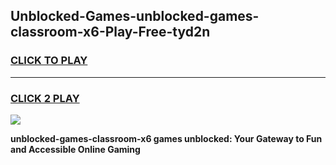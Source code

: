 
## Unblocked-Games-unblocked-games-classroom-x6-Play-Free-tyd2n
<h3>
<a href="https://premium76.site?title=unblocked-games-classroom-x6&ref=18A">CLICK TO PLAY</a></h3>
<hr>

<h3>
<a href="https://premium76.site?title=unblocked-games-classroom-x6&ref=18A">CLICK 2 PLAY</a>
  
</h3>

<a href="https://premium76.site?title=unblocked-games-classroom-x6&ref=18A"><img src="https://clearcache.store/games.png"></a>


**unblocked-games-classroom-x6 games unblocked: Your Gateway to Fun and Accessible Online Gaming**
